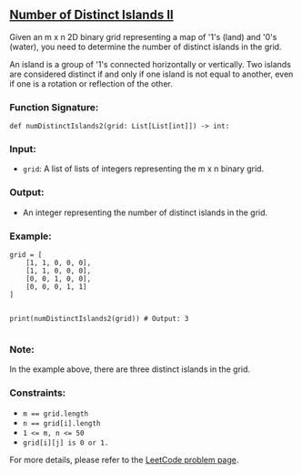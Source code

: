 <h2><a href="https://leetcode.com/problems/number-of-distinct-islands-ii/">Number of Distinct Islands II</a></h2>

<p>Given an m x n 2D binary grid representing a map of '1's (land) and '0's (water), you need to determine the number of distinct islands in the grid.</p>

<p>An island is a group of '1's connected horizontally or vertically. Two islands are considered distinct if and only if one island is not equal to another, even if one is a rotation or reflection of the other.</p>

<h3>Function Signature:</h3>
<pre><code>def numDistinctIslands2(grid: List[List[int]]) -> int:</code></pre>

<h3>Input:</h3>
<ul>
  <li><code>grid</code>: A list of lists of integers representing the m x n binary grid.</li>
</ul>

<h3>Output:</h3>
<ul>
  <li>An integer representing the number of distinct islands in the grid.</li>
</ul>

<h3>Example:</h3>
<pre><code>grid = [
    [1, 1, 0, 0, 0],
    [1, 1, 0, 0, 0],
    [0, 0, 1, 0, 0],
    [0, 0, 0, 1, 1]
]

print(numDistinctIslands2(grid))  # Output: 3</code></pre>

<h3>Note:</h3>
<p>In the example above, there are three distinct islands in the grid.</p>

<h3>Constraints:</h3>
<ul>
  <li><code>m == grid.length</code></li>
  <li><code>n == grid[i].length</code></li>
  <li><code>1 <= m, n <= 50</code></li>
  <li><code>grid[i][j] is 0 or 1.</code></li>
</ul>

<p>For more details, please refer to the <a href="https://leetcode.com/problems/number-of-distinct-islands-ii/">LeetCode problem page</a>.</p>
